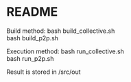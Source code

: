 # README
Build method:
bash build_collective.sh  
bash build_p2p.sh

Execution method:
bash run_collective.sh  
bash run_p2p.sh

Result is stored in /src/out